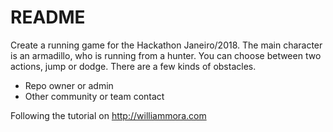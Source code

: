 # README #

Create a running game for the Hackathon Janeiro/2018.
The main character is an armadillo, who is running from a hunter.
You can choose between two actions, jump or dodge.
There are a few kinds of obstacles.

* Repo owner or admin
* Other community or team contact

Following the tutorial on http://williammora.com
